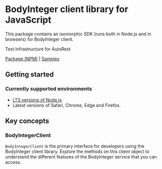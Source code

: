 # BodyInteger client library for JavaScript

This package contains an isomorphic SDK (runs both in Node.js and in browsers) for BodyInteger client.

Test Infrastructure for AutoRest

[Package (NPM)](https://www.npmjs.com/package/@msinternal/body-integer) |
[Samples](https://github.com/Azure-Samples/azure-samples-js-management)

## Getting started

### Currently supported environments

- [LTS versions of Node.js](https://nodejs.org/about/releases/)
- Latest versions of Safari, Chrome, Edge and Firefox.




## Key concepts

### BodyIntegerClient

`BodyIntegerClient` is the primary interface for developers using the BodyInteger client library. Explore the methods on this client object to understand the different features of the BodyInteger service that you can access.


